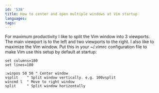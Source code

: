 ```yaml
---
id: '538'
title: How to center and open multiple windows at Vim startup
languages:
tags:
---
```

For maximum productivity I like to split the Vim window into 3 viewports. The main viewport is to the left and two viewports to the right. I also like to maximize the Vim window. Put this in your ~/.vimrc configuration file to make Vim use this setup by default at startup:


```
set columns=180
set lines=180

:winpos 50 50 " Center window
vsplit    " Split window vertically. e.g. 100vsplit
wincmd l  " Move to right window
split     " Split window horizontally
```
    

